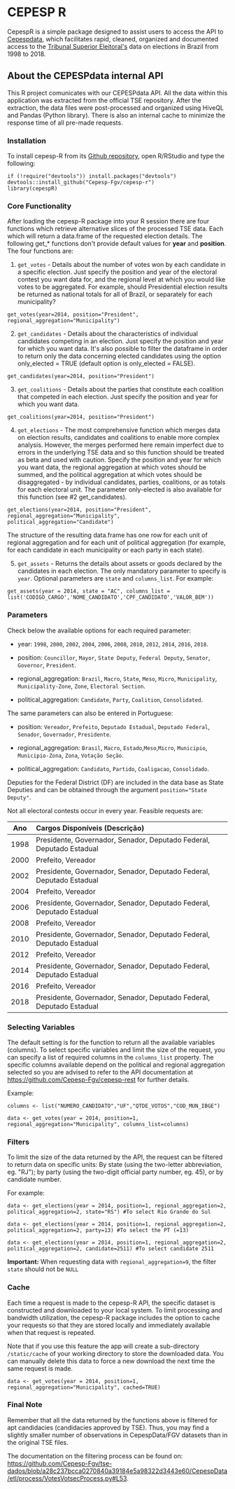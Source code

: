 # CEPESP R

CepespR is a simple package designed to assist users to access the API to [Cepespdata](http://cepesp.io), which facilitates rapid, cleaned, organized and documented access to the [Tribunal Superior Eleitoral's](http://www.tse.jus.br/eleicoes/estatisticas/repositorio-de-dados-eleitorais) data on elections in Brazil from 1998 to 2018.  

## About the CEPESPdata internal API
This R project comunicates with our CEPESPdata API. All the data within this application was extracted from the official TSE repository. After the extraction, the data files were post-processed and organized using HiveQL and Pandas (Python library). There is also an internal cache to minimize the response time of all pre-made requests.

### Installation

To install cepesp-R from its [Github repository](https://github.com/Cepesp-Fgv/cepesp-r), open R/RStudio and type the following:


``` {.r}
if (!require("devtools")) install.packages("devtools")
devtools::install_github("Cepesp-Fgv/cepesp-r")
library(cepespR)
```

### Core Functionality

After loading the cepesp-R package into your R session there are four functions which retrieve alternative slices of the processed TSE data. Each which will return a data.frame of the requested election details. The following get_* functions don't provide default values for __year__ and __position__. The four functions are:

1. `get_votes` - Details about the number of votes won by each candidate in a specific election. Just specify the position and year of the electoral contest you want data for, and the regional level at which you would like votes to be aggregated. For example, should Presidential election results be returned as national totals for all of Brazil, or separately for each municipality?

``` {.r}
get_votes(year=2014, position="President", regional_aggregation="Municipality")
```

2. `get_candidates` - Details about the characteristics of individual candidates competing in an election. Just specify the position and year for which you want data. It's also possible to filter the dataframe in order to return only the data concerning elected candidates using the option only_elected = TRUE (default option is only_elected = FALSE).

``` {.r}
get_candidates(year=2014, position="President")
```


3. `get_coalitions` - Details about the parties that constitute each coalition that competed in each election. Just specify the position and year for which you want data.

``` {.r}
get_coalitions(year=2014, position="President")
```

4. `get_elections` - The most comprehensive function which merges data on election results, candidates and coalitions to enable more complex analysis. However, the merges performed here remain imperfect due to errors in the underlying TSE data and so this function should be treated as beta and used with caution. Specify the position and year for which you want data, the regional aggregation at which votes should be summed, and the political aggregation at which votes should be disaggregated - by individual candidates, parties, coalitions, or as totals for each electoral unit. The parameter only-elected is also available for this function (see #2 get_candidates).

``` {.r}
get_elections(year=2014, position="President", regional_aggregation="Municipality", political_aggregation="Candidate")
```

The structure of the resulting data.frame has one row for each unit of regional aggregation and for each unit of political aggregation (for example, for each candidate in each municipality or each party in each state).


5. `get_assets` - Returns the details about assets or goods declared by the candidates in each election. The only mandatory parameter to specify is `year`. Optional parameters are `state` and `columns_list`. For example:

``` {.r}
get_assets(year = 2014, state = "AC", columns_list = list('CODIGO_CARGO','NOME_CANDIDATO','CPF_CANDIDATO','VALOR_BEM'))            
```


### Parameters

Check below the available options for each required parameter:

- year: `1998`, `2000`, `2002`, `2004`, `2006`, `2008`, `2010`, `2012`, `2014`, `2016`, `2018`.

- position: `Councillor`, `Mayor`, `State Deputy`, `Federal Deputy`, `Senator`, `Governor`, `President`.

- regional_aggregation: `Brazil`, `Macro`, `State`, `Meso`, `Micro`, `Municipality`, `Municipality-Zone`, `Zone`, `Electoral Section`.

- political_aggregation: `Candidate`, `Party`, `Coalition`, `Consolidated`.

The same parameters can also be entered in Portuguese:

- position: `Vereador`, `Prefeito`, `Deputado Estadual`, `Deputado Federal`, `Senador`, `Governador`, `Presidente`.

- regional_aggregation: `Brasil`, `Macro`, `Estado`,`Meso`,`Micro`, `Municipio`, `Municipio-Zona`, `Zona`, `Votação Seção`.

- political_aggregation: `Candidato`, `Partido`, `Coaligacao`, `Consolidado`.

Deputies for the Federal District (DF) are included in the data base as State Deputies and can be obtained through the argument  `position="State Deputy"`.

Not all electoral contests occur in every year. Feasible requests are:

| Ano      | Cargos Disponíveis (Descrição) | 
| ------------------------- |:------|
| 1998                |   Presidente, Governador, Senador, Deputado Federal, Deputado Estadual    |
| 2000                |   Prefeito, Vereador    | 
| 2002                |   Presidente, Governador, Senador, Deputado Federal, Deputado Estadual    |
| 2004                |   Prefeito, Vereador    | 
| 2006                |   Presidente, Governador, Senador, Deputado Federal, Deputado Estadual    |
| 2008                |   Prefeito, Vereador    | 
| 2010                |   Presidente, Governador, Senador, Deputado Federal, Deputado Estadual    | 
| 2012                |   Prefeito, Vereador    | 
| 2014                |   Presidente, Governador, Senador, Deputado Federal, Deputado Estadual    | 
| 2016                |   Prefeito, Vereador    | 
| 2018                |   Presidente, Governador, Senador, Deputado Federal, Deputado Estadual    |


### Selecting Variables
The default setting is for the function to return all the available variables (columns). To select specific variables and limit the size of the request, you can specify a list of required columns in the `columns_list` property. The specific columns available depend on the political and regional aggregation selected so you are advised to refer to the API documentation at https://github.com/Cepesp-Fgv/cepesp-rest for further details. 

Example:
```{r}
columns <- list("NUMERO_CANDIDATO","UF","QTDE_VOTOS","COD_MUN_IBGE")

data <- get_votes(year = 2014, position=1, regional_aggregation="Municipality", columns_list=columns)
```

### Filters
To limit the size of the data returned by the API, the request can be filtered to return data on specific units: By state (using the two-letter abbreviation, eg. "RJ"); by party (using the two-digit official party number, eg. 45), or by candidate number.

For example:
```{r}
data <- get_elections(year = 2014, position=1, regional_aggregation=2, political_aggregation=2, state="RS") #To select Rio Grande do Sul 

data <- get_elections(year = 2014, position=1, regional_aggregation=2, political_aggregation=2, party=13) #To select the PT (=13)

data <- get_elections(year = 2014, position=1, regional_aggregation=2, political_aggregation=2, candidate=2511) #To select candidate 2511
```
**Important:** When requesting data with `regional_aggregation=9`, the filter `state` should not be `NULL`

### Cache
Each time a request is made to the cepesp-R API, the specific dataset is constructed and downloaded to your local system. To limit processing and bandwidth utilization, the cepesp-R package includes the option to cache your requests so that they are stored locally and immediately available when that request is repeated. 

Note that if you use this feature the app will create a sub-directory `/static/cache` of your working directory to store the downloaded data. You can manually delete this data to force a new download the next time the same request is made. 

```{r, eval=FALSE}
data <- get_votes(year = 2014, position=1, regional_aggregation="Municipality", cached=TRUE)
```

### Final Note

Remember that all the data returned by the functions above is filtered for apt candidacies (candidacies approved by TSE). Thus, you may find a slightly smaller number of observations in CepespData/FGV datasets than in the original TSE files. 

The documentation on the filtering process can be found on: https://github.com/Cepesp-Fgv/tse-dados/blob/a28c237bcca0270840a39184e5a98322d3443e60/CepespData/etl/process/VotesVotsecProcess.py#L53.
